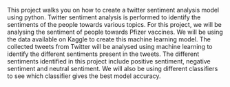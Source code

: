 This project walks you on how to create a twitter sentiment analysis model using python. Twitter sentiment analysis is performed to identify the sentiments of the people towards various topics. For this project, we will be analysing the sentiment of people towards Pfizer vaccines. We will be using the data available on Kaggle to create this machine learning model. The collected tweets from Twitter will be analysed using machine learning to identify the different sentiments present in the tweets. The different sentiments identified in this project include positive sentiment, negative sentiment and neutral sentiment. We will also be using different classifiers to see which classifier gives the best model accuracy.
